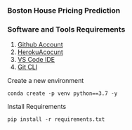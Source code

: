 ### Boston House Pricing Prediction

### Software and Tools Requirements

1. [Github Account](https://github.com)
2. [HerokuAcocunt](https://heroku.com)
3. [VS Code IDE](https://https://code.visualstudio.com/)
4. [Git CLI](https://git-scm.com/downloads)

Create a new environment

```
conda create -p venv python==3.7 -y
```

Install Requirements

```
pip install -r requirements.txt
```